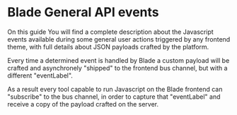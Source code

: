 # Blade General API events
On this guide You will find a complete description about the Javascript events available during some general user actions triggered by any frontend theme, with full details about JSON payloads crafted by the platform.

Every time a determined event is handled by Blade a custom payload will be crafted and asynchronely "shipped" to the frontend bus channel, but with a different "eventLabel".

As a result every tool capable to run Javascript on the Blade frontend can "subscribe" to the bus channel, in order to capture that "eventLabel" and receive a copy of the payload crafted on the server.
